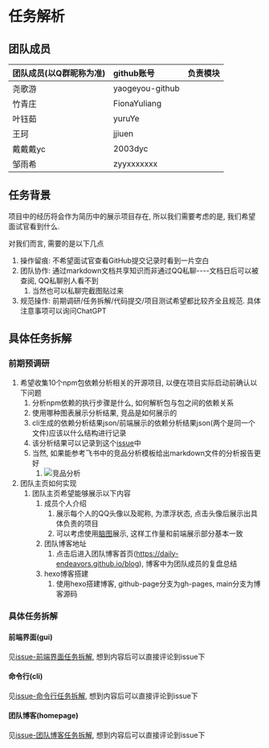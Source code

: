 #   任务解析

##  团队成员

| 团队成员(以Q群昵称为准) | github账号      | 负责模块 |
| :---------------------- | :-------------- | :------- |
| 尧歌游                  | yaogeyou-github |          |
| 竹青庄                  | FionaYuliang    |          |
| 叶钰茹                  | yuruYe          |          |
| 王珂                    | jjiuen          |          |
| 戴戴戴yc                | 2003dyc         |          |
| 邹雨希                  | zyyxxxxxxx      |          |

##  任务背景

项目中的经历将会作为简历中的展示项目存在, 所以我们需要考虑的是, 我们希望面试官看到什么.

对我们而言, 需要的是以下几点

1.  操作留痕: 不希望面试官查看GitHub提交记录时看到一片空白
2.  团队协作: 通过markdown文档共享知识而非通过QQ私聊----文档日后可以被查阅, QQ私聊别人看不到
    1.  当然也可以私聊完截图贴过来
3.  规范操作: 前期调研/任务拆解/代码提交/项目测试希望都比较齐全且规范. 具体注意事项可以询问ChatGPT


##  具体任务拆解

### 前期预调研

1.  希望收集10个npm包依赖分析相关的开源项目, 以便在项目实际启动前确认以下问题
    1.  分析npm依赖的执行步骤是什么, 如何解析包与包之间的依赖关系
    2.  使用哪种图表展示分析结果, 竞品是如何展示的
    3.  cli生成的依赖分析结果json/前端展示的依赖分析结果json(两个是同一个文件)应该以什么结构进行记录
    4.  该分析结果可以记录到这个[issue](https://github.com/daily-endeavors/npm-package-analyzer/issues/4)中
    5.  当然, 如果能参考飞书中的竞品分析模板给出markdown文件的分析报告更好
        1.  ![竞品分析](http://tva1.sinaimg.cn/large/006hVAtMly1hgqzibm7i2j31f90yzh02.jpg)
2.  团队主页如何实现
    1.  团队主页希望能够展示以下内容
        1.  成员个人介绍
            1.  展示每个人的QQ头像以及昵称, 为漂浮状态, 点击头像后展示出具体负责的项目
            2.  可以考虑使用[脑图](https://x6.antv.antgroup.com/examples/showcase/practices/#mindmap)展示, 这样工作量和前端展示部分基本一致
        2.  团队博客地址
            1.  点击后进入团队博客首页(https://daily-endeavors.github.io/blog), 博客中为团队成员的复盘总结
        3.  hexo博客搭建
            1.  使用hexo搭建博客, github-page分支为gh-pages, main分支为博客源码


### 具体任务拆解

####    前端界面(gui)

见[issue-前端界面任务拆解](https://github.com/daily-endeavors/npm-package-analyzer/issues/5), 想到内容后可以直接评论到issue下

####    命令行(cli)

见[issue-命令行任务拆解](https://github.com/daily-endeavors/npm-package-analyzer/issues/6), 想到内容后可以直接评论到issue下

####    团队博客(homepage)

见[issue-团队博客任务拆解](https://github.com/daily-endeavors/npm-package-analyzer/issues/7), 想到内容后可以直接评论到issue下

